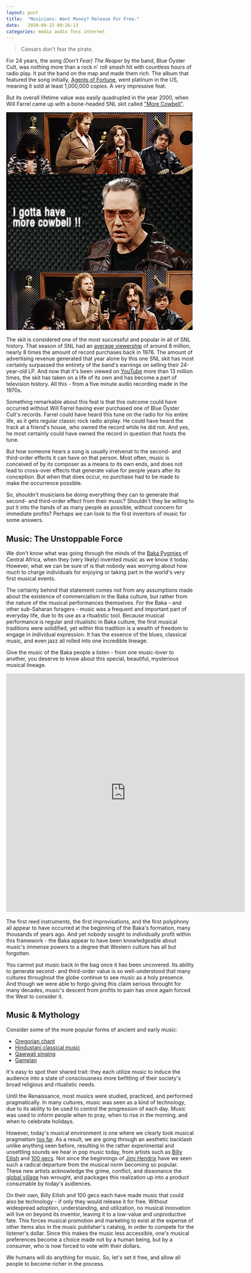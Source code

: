 ```yaml
---
layout: post
title:  "Musicians: Want Money? Release For Free."
date:   2020-09-22 09:26:13
categories: media audio foss internet
---
```

> Caesars don't fear the pirate.

For 24 years, the song *(Don't Fear) The Reaper* by the band, Blue Öyster Cult, was nothing more than a rock n' roll smash hit with countless hours of radio play. It put the band on the map and made them rich. The album that featured the song initially, [Agents of Fortune](https://en.wikipedia.org/wiki/Agents_of_Fortune), went platinum in the US, meaning it sold at least 1,000,000 copies. A very impressive feat.

But its overall lifetime value was easily quadrupled in the year 2000, when Will Farrel came up with a bone-headed SNL skit called ["More Cowbell"](https://en.wikipedia.org/wiki/More_Cowbell).

![](/cowbell.gif)

The skit is considered one of the most successful and popular in all of SNL history. That season of SNL had an [average viewership](https://en.wikipedia.org/wiki/Saturday_Night_Live#U.S._television_ratings) of around 8 million, nearly 8 times the amount of record purchases back in 1976. The amount of advertising revenue generated that year alone by this one SNL skit has most certainly surpassed the entirety of the band's earnings on selling their 24-year-old LP. And now that it's been viewed on [YouTube](https://www.youtube.com/watch?v=cVsQLlk-T0s) more than 13 million times, the skit has taken on a life of its own and has become a part of television history. All this - from a five minute audio recording made in the 1970s.

Something remarkable about this feat is that this outcome could have occurred without Will Farrel having ever purchased one of Blue Öyster Cult's records. Farrel could have heard this tune on the radio for his entire life, as it gets regular classic rock radio airplay. He could have heard the track at a friend's house, who owned the record while he did not. And yes, he most certainly could have owned the record in question that hosts the tune.

But how someone hears a song is usually irrelvenat to the second- and third-order effects it can have on that person. Most often, music is conceived of by its composer as a means to its own ends, and does not lead to cross-over effects that generate value for people years after its conception. But when that does occur, no purchase had to be made to make the occurrence possible.

So, shouldn't musicians be doing everything they can to generate that second- and third-order effect from their music? Shouldn't they be willing to put it into the hands of as many people as possible, without concern for immediate profits? Perhaps we can look to the first inventors of music for some answers.

## Music: The Unstoppable Force

We don't know what was going through the minds of the [Baka Pygmies](http://www.pygmies.org/baka/) of Central Africa, when they (very likely) invented music as we know it today. However, what we can be sure of is that nobody was worrying about how much to charge individuals for enjoying or taking part in the world's very first musical events.

The certainty behind that statement comes not from any assumptions made about the existence of commercialism in the Baka culture, but rather from the nature of the musical performances themselves. For the Baka - and other sub-Saharan foragers - music was a frequent and important part of everyday life, due to its use as a ritualistic tool. Because musical performance is regular and ritualistic in Baka culture, the first musical traditions were solidified, yet within this tradition is a wealth of freedom to engage in individual expression. It has the essence of the blues, classical music, and even jazz all rolled into one incredible lineage.

Give the music of the Baka people a listen - from one music-lover to another, you deserve to know about this special, beautiful, mysterious musical lineage.

<iframe width="640" height="640" src="https://www.youtube-nocookie.com/embed/videoseries?list=OLAK5uy_mgR_Jwj_z3xPYnmcNSY6H5wqFPcL-wTgU" frameborder="0" allow="accelerometer; autoplay; clipboard-write; encrypted-media; gyroscope; picture-in-picture"></iframe>

The first reed instruments, the first improvisations, and the first polyphony all appear to have occurred at the beginning of the Baka's formation, many thousands of years ago. And yet nobody sought to individually profit within this framework - the Baka appear to have been knowledgeable about music's immense powers to a degree that Western culture has all but forgotten.

You cannot put music back in the bag once it has been uncovered. Its ability to generate second- and third-order value is so well-understood that many cultures throughout the globe continue to see music as a holy presence. And though we were able to forgo giving this claim serious throught for many decades, music's descent from profits to pain has once again forced the West to consider it.

## Music & Mythology

Consider some of the more popular forms of ancient and early music:

* [Gregorian chant](https://www.youtube.com/watch?v=CBwh1OXw6uI)
* [Hindustani classical music](https://www.youtube.com/watch?v=hRVGUBYIiRU)
* [Qawwali singing](https://www.youtube.com/watch?v=BaBo8MMepUc)
* [Gamelan](https://www.youtube.com/watch?v=UEWCCSuHsuQ)

It's easy to spot their shared trait: they each utilize music to induce the audience into a state of consciousness more befitting of their society's broad religious and ritualistic needs.

Until the Renaissance, most musics were studied, practiced, and performed pragmatically. In many cultures, music was seen as a kind of technology, due to its ability to be used to control the progression of each day. Music was used to inform people when to pray, when to rise in the morning, and when to celebrate holidays.

However, today's musical environment is one where we clearly took musical pragmatism [too far](https://www.youtube.com/watch?v=hsm4poTWjMs). As a result, we are going through an aesthetic backlash unlike anything seen before, resulting in the rather experimental and unsettling sounds we hear in pop music today, from artists such as [Billy Eilish](https://www.youtube.com/watch?v=LZyybvVx-js) and [100 gecs](https://www.youtube.com/watch?v=z97qLNXeAMQ). Not since the beginnings of [Jimi Hendrix](https://www.youtube.com/watch?v=qFfnlYbFEiE) have we seen such a radical departure from the musical norm becoming so popular. These new artists acknowledge the grime, conflict, and dissonance the [global village](https://en.wikipedia.org/wiki/Global_village) has wrought, and packages this realization up into a product consumable by today's audiences.

On their own, Billy Eilish and 100 gecs each have made music that could also be technology - if only they would release it for free. Without widespread adoption, understanding, and utilization, no musical innovation will live on beyond its inventor, leaving it to a low-value and unproductive fate. This forces musical promotion and marketing to exist at the expense of other items also in the music publisher's catalog, in order to compete for the listener's dollar. Since this makes the music less accessible, one's musical preferences become a choice made not by a human being, but by a consumer, who is now forced to vote with their dollars.

We humans will do anything for music. So, let's set it free, and allow all people to become richer in the process.
